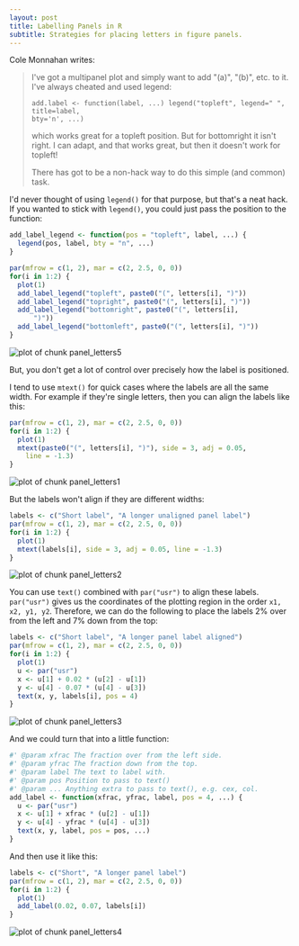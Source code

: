 ```yaml
---
layout: post
title: Labelling Panels in R
subtitle: Strategies for placing letters in figure panels.
---
```


Cole Monnahan writes:

> I've got a multipanel plot and simply want to add "(a)", "(b)", etc. to it.
> I've always cheated and used legend:
>
> ```
> add.label <- function(label, ...) legend("topleft", legend=" ", title=label,
> bty='n', ...)
> ```
>
> which works great for a topleft position. But for bottomright it isn't
> right. I can adapt, and that works great, but then it doesn't
> work for topleft!
>
> There has got to be a non-hack way to do this simple (and common) task. 

I'd never thought of using `legend()` for that purpose, but that's a neat
hack. If you wanted to stick with `legend()`, you could just
pass the position to the function:


```r
add_label_legend <- function(pos = "topleft", label, ...) {
  legend(pos, label, bty = "n", ...)
}

par(mfrow = c(1, 2), mar = c(2, 2.5, 0, 0))
for(i in 1:2) {
  plot(1)
  add_label_legend("topleft", paste0("(", letters[i], ")"))
  add_label_legend("topright", paste0("(", letters[i], ")"))
  add_label_legend("bottomright", paste0("(", letters[i],
      ")"))
  add_label_legend("bottomleft", paste0("(", letters[i], ")"))
}
```

![plot of chunk panel_letters5](/knitr-figs/panel_letters5.png) 


But, you don't get a lot of control over precisely how the
label is positioned.

I tend to use `mtext()` for quick cases where the labels are all the same
width. For example if they're single letters, then you can align the labels
like this:


```r
par(mfrow = c(1, 2), mar = c(2, 2.5, 0, 0))
for(i in 1:2) {
  plot(1)
  mtext(paste0("(", letters[i], ")"), side = 3, adj = 0.05, 
    line = -1.3)
}
```

![plot of chunk panel_letters1](/knitr-figs/panel_letters1.png) 


But the labels won't align if they are different widths:


```r
labels <- c("Short label", "A longer unaligned panel label")
par(mfrow = c(1, 2), mar = c(2, 2.5, 0, 0))
for(i in 1:2) {
  plot(1)
  mtext(labels[i], side = 3, adj = 0.05, line = -1.3)
}
```

![plot of chunk panel_letters2](/knitr-figs/panel_letters2.png) 


You can use `text()` combined with `par("usr")` to align these labels.
`par("usr")` gives us the coordinates of the plotting region in the order `x1,
x2, y1, y2`. Therefore, we can do the following to place the labels 2% over
from the left and 7% down from the top:


```r
labels <- c("Short label", "A longer panel label aligned")
par(mfrow = c(1, 2), mar = c(2, 2.5, 0, 0))
for(i in 1:2) {
  plot(1)
  u <- par("usr")
  x <- u[1] + 0.02 * (u[2] - u[1])
  y <- u[4] - 0.07 * (u[4] - u[3])
  text(x, y, labels[i], pos = 4)
}
```

![plot of chunk panel_letters3](/knitr-figs/panel_letters3.png) 


And we could turn that into a little function:


```r
#' @param xfrac The fraction over from the left side.
#' @param yfrac The fraction down from the top.
#' @param label The text to label with.
#' @param pos Position to pass to text()
#' @param ... Anything extra to pass to text(), e.g. cex, col.
add_label <- function(xfrac, yfrac, label, pos = 4, ...) {
  u <- par("usr")
  x <- u[1] + xfrac * (u[2] - u[1])
  y <- u[4] - yfrac * (u[4] - u[3])
  text(x, y, label, pos = pos, ...)
}
```


And then use it like this:


```r
labels <- c("Short", "A longer panel label")
par(mfrow = c(1, 2), mar = c(2, 2.5, 0, 0))
for(i in 1:2) {
  plot(1)
  add_label(0.02, 0.07, labels[i])
}
```

![plot of chunk panel_letters4](/knitr-figs/panel_letters4.png) 

